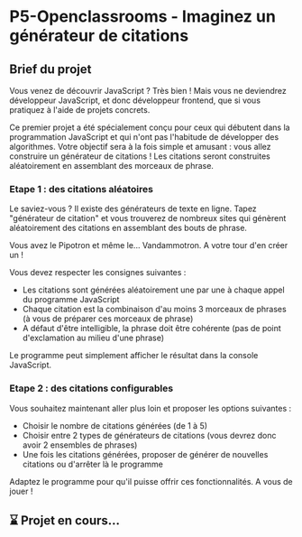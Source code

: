 # P5-Openclassrooms - Imaginez un générateur de citations

## Brief du projet

Vous venez de découvrir JavaScript ? Très bien ! Mais vous ne deviendrez développeur JavaScript, et donc développeur frontend, que si vous pratiquez à l'aide de projets concrets.

Ce premier projet a été spécialement conçu pour ceux qui débutent dans la programmation JavaScript et qui n'ont pas l'habitude de développer des algorithmes. Votre objectif sera à la fois simple et amusant : vous allez construire un générateur de citations ! Les citations seront construites aléatoirement en assemblant des morceaux de phrase.

### Etape 1 : des citations aléatoires

Le saviez-vous ? Il existe des générateurs de texte en ligne. Tapez "générateur de citation" et vous trouverez de nombreux sites qui génèrent aléatoirement des citations en assemblant des bouts de phrase.

Vous avez le Pipotron et même le... Vandammotron. A votre tour d'en créer un ! 

Vous devez respecter les consignes suivantes :

* Les citations sont générées aléatoirement une par une à chaque appel du programme JavaScript
* Chaque citation est la combinaison d'au moins 3 morceaux de phrases (à vous de préparer ces morceaux de phrase)
* A défaut d'être intelligible, la phrase doit être cohérente (pas de point d'exclamation au milieu d'une phrase)

Le programme peut simplement afficher le résultat dans la console JavaScript.

### Etape 2 : des citations configurables

Vous souhaitez maintenant aller plus loin et proposer les options suivantes :

* Choisir le nombre de citations générées (de 1 à 5)
* Choisir entre 2 types de générateurs de citations (vous devrez donc avoir 2 ensembles de phrases)
* Une fois les citations générées, proposer de générer de nouvelles citations ou d'arrêter là le programme

Adaptez le programme pour qu'il puisse offrir ces fonctionnalités. A vous de jouer !

## ⌛ Projet en cours...
